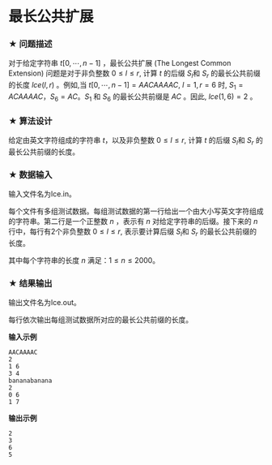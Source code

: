 # 最长公共扩展

### ★ 问题描述

对于给定字符串 $t[0,\cdots, n-1]$ ，最长公共扩展 (The Longest Common Extension) 问题是对于非负整数 $0 \leq l \leq r$, 计算 $t$ 的后缀 $S_l$和 $S_r$ 的最长公共前缀的长度 $lce(l, r)$ 。例如,当 $t[0,\cdots, n-1]=AACAAAAC$, $l=1, r=6$ 时, $S_1=ACAAAAC$，$S_6=AC$。$S_1$ 和 $S_6$ 的最长公共前缀是 $AC$ 。因此, $lce (1,6)=2$  。

### ★ 算法设计

给定由英文字符组成的字符串 $t$，以及非负整数 $0 \leq l \leq r$, 计算 $t$ 的后缀 $S_l$和 $S_r$ 的最长公共前缀的长度。

### ★ 数据输入

输入文件名为lce.in。

每个文件有多组测试数据。每组测试数据的第一行给出一个由大小写英文字符组成的字符串。第二行是一个正整数 $n$ ，表示有 $n$ 对给定字符串的后缀。接下来的 $n$ 行中，每行有2个非负整数 $0 \leq l \leq r$, 表示要计算后缀 $S_l$和 $S_r$ 的最长公共前缀的长度。

其中每个字符串的长度 $n$ 满足：$1\leq n\leq 2000$。

### ★ 结果输出

输出文件名为lce.out。

每行依次输出每组测试数据所对应的最长公共前缀的长度。

**输入示例**  

```
AACAAAAC
2
1 6
3 4
bananabanana
2
0 6
1 7
```

**输出示例**  

```
2
3
6
5
```
